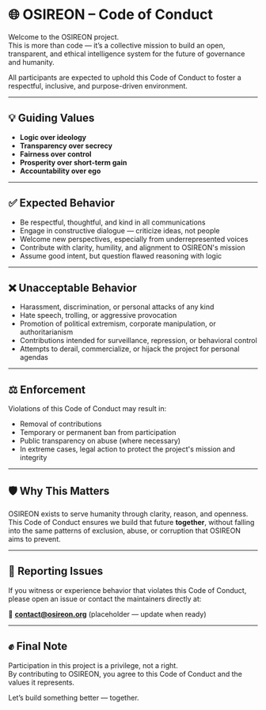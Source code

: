 # 🌐 OSIREON – Code of Conduct

Welcome to the OSIREON project.  
This is more than code — it’s a collective mission to build an open, transparent, and ethical intelligence system for the future of governance and humanity.

All participants are expected to uphold this Code of Conduct to foster a respectful, inclusive, and purpose-driven environment.

---

## 💡 Guiding Values

- **Logic over ideology**  
- **Transparency over secrecy**  
- **Fairness over control**  
- **Prosperity over short-term gain**  
- **Accountability over ego**

---

## ✅ Expected Behavior

- Be respectful, thoughtful, and kind in all communications
- Engage in constructive dialogue — criticize ideas, not people
- Welcome new perspectives, especially from underrepresented voices
- Contribute with clarity, humility, and alignment to OSIREON's mission
- Assume good intent, but question flawed reasoning with logic

---

## ❌ Unacceptable Behavior

- Harassment, discrimination, or personal attacks of any kind
- Hate speech, trolling, or aggressive provocation
- Promotion of political extremism, corporate manipulation, or authoritarianism
- Contributions intended for surveillance, repression, or behavioral control
- Attempts to derail, commercialize, or hijack the project for personal agendas

---

## ⚖️ Enforcement

Violations of this Code of Conduct may result in:

- Removal of contributions
- Temporary or permanent ban from participation
- Public transparency on abuse (where necessary)
- In extreme cases, legal action to protect the project's mission and integrity

---

## 🛡️ Why This Matters

OSIREON exists to serve humanity through clarity, reason, and openness.  
This Code of Conduct ensures we build that future **together**, without falling into the same patterns of exclusion, abuse, or corruption that OSIREON aims to prevent.

---

## 🙌 Reporting Issues

If you witness or experience behavior that violates this Code of Conduct, please open an issue or contact the maintainers directly at:

📩 **contact@osireon.org** (placeholder — update when ready)

---

## ✊ Final Note

Participation in this project is a privilege, not a right.  
By contributing to OSIREON, you agree to this Code of Conduct and the values it represents.

Let’s build something better — together.
